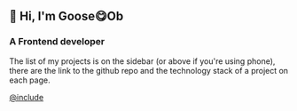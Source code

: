 ## 👋 Hi, I'm Goose😋Ob

### A Frontend developer

The list of my projects is on the sidebar (or above if you're using phone),
there are the link to the github repo and the technology stack of a project on
each page.

[@include](../index.md)
